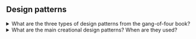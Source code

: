 ## Design patterns

<details>
<summary>What are the three types of design patterns from the gang-of-four book?</summary>

The three types of design patterns from the gang-of-four book are

* **Creational patterns**: are pattern for object instantiation.
* **Structural patterns**: are patterns defining the structure and relationships among objects.
* **Behavioral patterns**: are patterns about how objects interact and communicate at runtime.

</details>


<details>
<summary>What are the main creational design patterns? When are they used?</summary>

The main **creational** design patterns are 

* **Abstract factory** is used when you need to create families of related objects. For example you want to create instances
of bank account (normal account or stock count) and identity card (personal id or passport). 
* **Factory** is used when you want to create different flavors of a similar class. For example assume you have the abstract `CreatePizza` class and you create the concrete classes ``CreatePizzaMargherita`` and `CreatePizzaQuattroStagioni`.
* **Builder**: is used when you have a complex object that requires a number of intermediate steps. 
* **Prototype** is used when you want to create a deep-copy of an existing object.

</details>